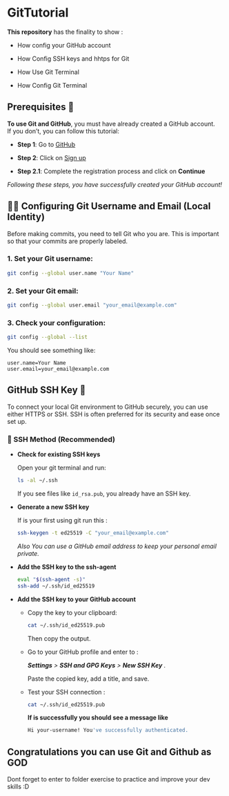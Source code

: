 
# GitTutorial
**This repository** has the finality to show :

- How config your GitHub account

- How Config SSH keys and hhtps for Git

- How Use Git Terminal

- How Config Git Terminal



## Prerequisites 🔧  
**To use Git and GitHub**, you must have already created a GitHub account.  
If you don’t, you can follow this tutorial:

- **Step 1**: Go to [GitHub](https://github.com)

- **Step 2**: Click on [Sign up](https://github.com/signup)

- **Step 2.1**: Complete the registration process and click on **Continue**

*Following these steps, you have successfully created your GitHub account!*

## 🧑‍💻 Configuring Git Username and Email (Local Identity)

Before making commits, you need to tell Git who you are. This is important so that your commits are properly labeled.

### 1. Set your Git username:
```bash
git config --global user.name "Your Name"
```

### 2. Set your Git email:
```bash
git config --global user.email "your_email@example.com"
```

### 3. Check your configuration:
```bash
git config --global --list
```

You should see something like:
```
user.name=Your Name
user.email=your_email@example.com
```

## GitHub SSH Key 🔐

To connect your local Git environment to GitHub securely, you can use either HTTPS or SSH. SSH is often preferred for its security and ease once set up.

### 🔑 SSH Method (Recommended)

 - **Check for existing SSH keys**  
   
   Open your git terminal and run:
   ```bash
   ls -al ~/.ssh
   ```
   If you see files like `id_rsa.pub`, you already have an SSH key. 

 - **Generate a new SSH key**
   
   If is your first using git run this  :
   ```bash
   ssh-keygen -t ed25519 -C "your_email@example.com"
   ```
    *Also You can use a GitHub email address to keep your personal email private.*

- **Add the SSH key to the ssh-agent**
   ```bash
   eval "$(ssh-agent -s)"
   ssh-add ~/.ssh/id_ed25519
   ```

- **Add the SSH key to your GitHub account**
   - Copy the key to your clipboard:
     ```bash
     cat ~/.ssh/id_ed25519.pub
     ```
     Then copy the output.

   - Go to your GitHub profile and enter to :

        ***Settings** > **SSH and GPG Keys** > **New SSH Key**  .*
     
     Paste the copied key, add a title, and save.

    - Test your SSH connection :

        ```bash
        cat ~/.ssh/id_ed25519.pub
        ``` 
        **If is successfully you should see a message like**
        ```bash
        Hi your-username! You've successfully authenticated.
         ```
        



## Congratulations you can use Git and Github as GOD
Dont forget to enter to folder exercise to practice and improve your dev skills :D
    




